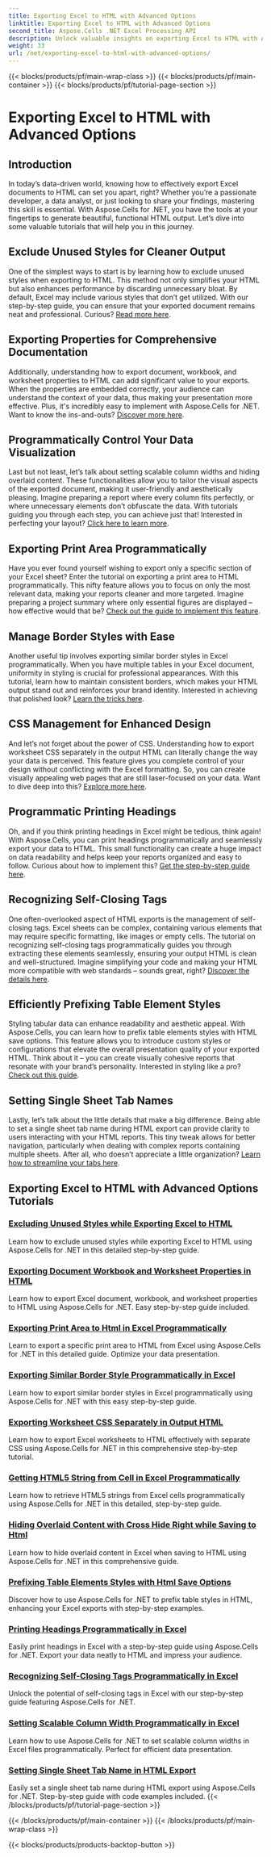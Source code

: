 ```yaml
---
title: Exporting Excel to HTML with Advanced Options
linktitle: Exporting Excel to HTML with Advanced Options
second_title: Aspose.Cells .NET Excel Processing API
description: Unlock valuable insights on exporting Excel to HTML with Aspose.Cells for .NET through detailed tutorials on various advanced options, enhancing your document exports.
weight: 33
url: /net/exporting-excel-to-html-with-advanced-options/
---
```


{{< blocks/products/pf/main-wrap-class >}}
{{< blocks/products/pf/main-container >}}
{{< blocks/products/pf/tutorial-page-section >}}

# Exporting Excel to HTML with Advanced Options

## Introduction

In today’s data-driven world, knowing how to effectively export Excel documents to HTML can set you apart, right? Whether you’re a passionate developer, a data analyst, or just looking to share your findings, mastering this skill is essential. With Aspose.Cells for .NET, you have the tools at your fingertips to generate beautiful, functional HTML output. Let’s dive into some valuable tutorials that will help you in this journey.

## Exclude Unused Styles for Cleaner Output

One of the simplest ways to start is by learning how to exclude unused styles when exporting to HTML. This method not only simplifies your HTML but also enhances performance by discarding unnecessary bloat. By default, Excel may include various styles that don’t get utilized. With our step-by-step guide, you can ensure that your exported document remains neat and professional. Curious? [Read more here](./excluding-unused-styles/).

## Exporting Properties for Comprehensive Documentation

Additionally, understanding how to export document, workbook, and worksheet properties to HTML can add significant value to your exports. When the properties are embedded correctly, your audience can understand the context of your data, thus making your presentation more effective. Plus, it's incredibly easy to implement with Aspose.Cells for .NET. Want to know the ins-and-outs? [Discover more here](./exporting-document-workbook-and-worksheet-properties/).

## Programmatically Control Your Data Visualization

Last but not least, let’s talk about setting scalable column widths and hiding overlaid content. These functionalities allow you to tailor the visual aspects of the exported document, making it user-friendly and aesthetically pleasing. Imagine preparing a report where every column fits perfectly, or where unnecessary elements don’t obfuscate the data. With tutorials guiding you through each step, you can achieve just that! Interested in perfecting your layout? [Click here to learn more](./setting-scalable-column-width/).

## Exporting Print Area Programmatically

Have you ever found yourself wishing to export only a specific section of your Excel sheet? Enter the tutorial on exporting a print area to HTML programmatically. This nifty feature allows you to focus on only the most relevant data, making your reports cleaner and more targeted. Imagine preparing a project summary where only essential figures are displayed – how effective would that be? [Check out the guide to implement this feature](./exporting-print-area/).

## Manage Border Styles with Ease

Another useful tip involves exporting similar border styles in Excel programmatically. When you have multiple tables in your Excel document, uniformity in styling is crucial for professional appearances. With this tutorial, learn how to maintain consistent borders, which makes your HTML output stand out and reinforces your brand identity. Interested in achieving that polished look? [Learn the tricks here](./exporting-similar-border-style/).

## CSS Management for Enhanced Design

And let’s not forget about the power of CSS. Understanding how to export worksheet CSS separately in the output HTML can literally change the way your data is perceived. This feature gives you complete control of your design without conflicting with the Excel formatting. So, you can create visually appealing web pages that are still laser-focused on your data. Want to dive deep into this? [Explore more here](./exporting-worksheet-css-separately/).

## Programmatic Printing Headings

Oh, and if you think printing headings in Excel might be tedious, think again! With Aspose.Cells, you can print headings programmatically and seamlessly export your data to HTML. This small functionality can create a huge impact on data readability and helps keep your reports organized and easy to follow. Curious about how to implement this? [Get the step-by-step guide here](./printing-headings/).

## Recognizing Self-Closing Tags

One often-overlooked aspect of HTML exports is the management of self-closing tags. Excel sheets can be complex, containing various elements that may require specific formatting, like images or empty cells. The tutorial on recognizing self-closing tags programmatically guides you through extracting these elements seamlessly, ensuring your output HTML is clean and well-structured. Imagine simplifying your code and making your HTML more compatible with web standards – sounds great, right? [Discover the details here](./recognizing-self-closing-tags/).

## Efficiently Prefixing Table Element Styles

Styling tabular data can enhance readability and aesthetic appeal. With Aspose.Cells, you can learn how to prefix table elements styles with HTML save options. This feature allows you to introduce custom styles or configurations that elevate the overall presentation quality of your exported HTML. Think about it – you can create visually cohesive reports that resonate with your brand’s personality. Interested in styling like a pro? [Check out this guide](./prefixing-table-elements-styles/).

## Setting Single Sheet Tab Names

Lastly, let’s talk about the little details that make a big difference. Being able to set a single sheet tab name during HTML export can provide clarity to users interacting with your HTML reports. This tiny tweak allows for better navigation, particularly when dealing with complex reports containing multiple sheets. After all, who doesn’t appreciate a little organization? [Learn how to streamline your tabs here](./setting-single-sheet-tab-name/).


## Exporting Excel to HTML with Advanced Options Tutorials
### [Excluding Unused Styles while Exporting Excel to HTML](./excluding-unused-styles/)
Learn how to exclude unused styles while exporting Excel to HTML using Aspose.Cells for .NET in this detailed step-by-step guide.
### [Exporting Document Workbook and Worksheet Properties in HTML](./exporting-document-workbook-and-worksheet-properties/)
Learn how to export Excel document, workbook, and worksheet properties to HTML using Aspose.Cells for .NET. Easy step-by-step guide included.
### [Exporting Print Area to Html in Excel Programmatically](./exporting-print-area/)
Learn to export a specific print area to HTML from Excel using Aspose.Cells for .NET in this detailed guide. Optimize your data presentation.
### [Exporting Similar Border Style Programmatically in Excel](./exporting-similar-border-style/)
Learn how to export similar border styles in Excel programmatically using Aspose.Cells for .NET with this easy step-by-step guide.
### [Exporting Worksheet CSS Separately in Output HTML](./exporting-worksheet-css-separately/)
Learn how to export Excel worksheets to HTML effectively with separate CSS using Aspose.Cells for .NET in this comprehensive step-by-step tutorial.
### [Getting HTML5 String from Cell in Excel Programmatically](./getting-html5-string-from-cell/)
Learn how to retrieve HTML5 strings from Excel cells programmatically using Aspose.Cells for .NET in this detailed, step-by-step guide.
### [Hiding Overlaid Content with Cross Hide Right while Saving to Html](./hiding-overlaid-content-with-cross-hide-right/)
Learn how to hide overlaid content in Excel when saving to HTML using Aspose.Cells for .NET in this comprehensive guide.
### [Prefixing Table Elements Styles with Html Save Options](./prefixing-table-elements-styles/)
Discover how to use Aspose.Cells for .NET to prefix table styles in HTML, enhancing your Excel exports with step-by-step examples.
### [Printing Headings Programmatically in Excel](./printing-headings/)
Easily print headings in Excel with a step-by-step guide using Aspose.Cells for .NET. Export your data neatly to HTML and impress your audience.
### [Recognizing Self-Closing Tags Programmatically in Excel](./recognizing-self-closing-tags/)
Unlock the potential of self-closing tags in Excel with our step-by-step guide featuring Aspose.Cells for .NET.
### [Setting Scalable Column Width Programmatically in Excel](./setting-scalable-column-width/)
Learn how to use Aspose.Cells for .NET to set scalable column widths in Excel files programmatically. Perfect for efficient data presentation.
### [Setting Single Sheet Tab Name in HTML Export](./setting-single-sheet-tab-name/)
Easily set a single sheet tab name during HTML export using Aspose.Cells for .NET. Step-by-step guide with code examples included.
{{< /blocks/products/pf/tutorial-page-section >}}

{{< /blocks/products/pf/main-container >}}
{{< /blocks/products/pf/main-wrap-class >}}

{{< blocks/products/products-backtop-button >}}
